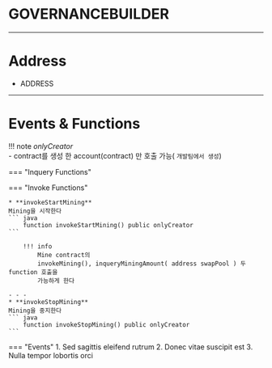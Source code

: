 # **GOVERNANCEBUILDER**
- - -

# **Address**
* ADDRESS
- - -

# **Events & Functions**

!!! note
    *onlyCreator*   
     - contract를 생성 한 account(contract) 만 호출 가능( `개발팀에서 생성`)   

=== "Inquery Functions"
   
=== "Invoke Functions"

    * **invokeStartMining**   
    Mining을 시작한다   
    ``` java
        function invokeStartMining() public onlyCreator 
    ```  

        !!! info
            Mine contract의      
            invokeMining(), inqueryMiningAmount( address swapPool ) 두 function 호출을   
            가능하게 한다  
      
    - - -
    * **invokeStopMining**   
    Mining을 중지한다
    ``` java
        function invokeStopMining() public onlyCreator
    ```  
    
=== "Events"
    1. Sed sagittis eleifend rutrum
    2. Donec vitae suscipit est
    3. Nulla tempor lobortis orci

